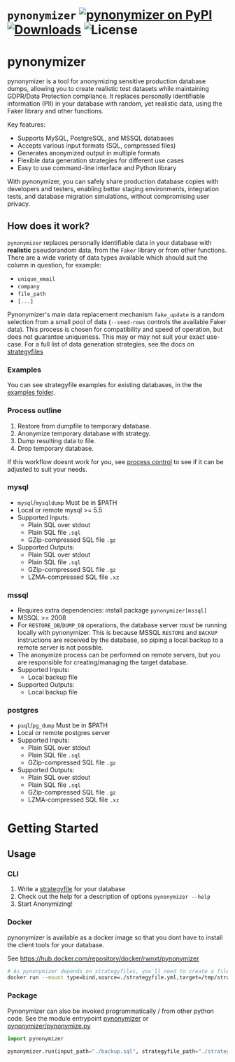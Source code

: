 # `pynonymizer` [![pynonymizer on PyPI](https://img.shields.io/pypi/v/pynonymizer)](https://pypi.org/project/pynonymizer/) [![Downloads](https://static.pepy.tech/badge/pynonymizer)](https://pepy.tech/project/pynonymizer) ![License](https://img.shields.io/pypi/l/pynonymizer)

# pynonymizer

pynonymizer is a tool for anonymizing sensitive production database dumps, allowing you to create realistic test datasets while maintaining GDPR/Data Protection compliance. It replaces personally identifiable information (PII) in your database with random, yet realistic data, using the Faker library and other functions.

Key features:

- Supports MySQL, PostgreSQL, and MSSQL databases
- Accepts various input formats (SQL, compressed files)
- Generates anonymized output in multiple formats
- Flexible data generation strategies for different use cases
- Easy to use command-line interface and Python library

With pynonymizer, you can safely share production database copies with developers and testers, enabling better staging environments, integration tests, and database migration simulations, without compromising user privacy.


## How does it work?
`pynonymizer` replaces personally identifiable data in your database with **realistic** pseudorandom data, from the `Faker` library or from other functions.
There are a wide variety of data types available which should suit the column in question, for example:

* `unique_email`
* `company`
* `file_path`
* `[...]`

Pynonymizer's main data replacement mechanism `fake_update` is a random selection from a small pool of data (`--seed-rows` controls the available Faker data). This process is chosen for compatibility and speed of operation, but does not guarantee uniqueness. 
This may or may not suit your exact use-case. For a full list of data generation strategies, see the docs on [strategyfiles](https://github.com/rwnx/pynonymizer/blob/main/doc/strategyfiles.md)

### Examples

You can see strategyfile examples for existing databases, in the the [examples folder](https://github.com/rwnx/pynonymizer/blob/main/examples).

### Process outline

1. Restore from dumpfile to temporary database.
1. Anonymize temporary database with strategy.
1. Dump resulting data to file.
1. Drop temporary database.

If this workflow doesnt work for you, see [process control](https://github.com/rwnx/pynonymizer/blob/main/doc/process-control.md) to see if it can be adjusted to suit your needs.

### mysql
* `mysql`/`mysqldump` Must be in $PATH
* Local or remote mysql >= 5.5
* Supported Inputs:
  * Plain SQL over stdout
  * Plain SQL file `.sql`
  * GZip-compressed SQL file `.gz` 
* Supported Outputs:
  * Plain SQL over stdout
  * Plain SQL file `.sql`
  * GZip-compressed SQL file `.gz` 
  * LZMA-compressed SQL file `.xz`

### mssql
* Requires extra dependencies: install package `pynonymizer[mssql]`
* MSSQL >= 2008
* For `RESTORE_DB`/`DUMP_DB` operations, the database server *must* be running
  locally with pynonymizer. This is because MSSQL `RESTORE` and `BACKUP` instructions
  are received by the database, so piping a local backup to a remote server is not possible.
* The anonymize process can be performed on remote servers, but you are responsible for creating/managing the target database.
* Supported Inputs:
  * Local backup file
* Supported Outputs:
  * Local backup file

### postgres
* `psql`/`pg_dump` Must be in $PATH
* Local or remote postgres server
* Supported Inputs:
  * Plain SQL over stdout
  * Plain SQL file `.sql`
  * GZip-compressed SQL file `.gz` 
* Supported Outputs:
  * Plain SQL over stdout
  * Plain SQL file `.sql`
  * GZip-compressed SQL file `.gz` 
  * LZMA-compressed SQL file `.xz`

# Getting Started

## Usage
### CLI
1. Write a [strategyfile](https://github.com/rwnx/pynonymizer/blob/main/doc/strategyfiles.md) for your database
1. Check out the help for a description of options `pynonymizer --help`
1. Start Anonymizing!

### Docker
pynonymizer is available as a docker image so that you dont have to install the client tools for your database. 

See https://hub.docker.com/repository/docker/rwnxt/pynonymizer

```sh
# As pynonymizer depends on strategyfiles, you'll need to create a file mount so the file can be read.
docker run --mount type=bind,source=./strategyfile.yml,target=/tmp/strategyfile.yml rwnxt/pynonymizer -s /tmp/strategyfile.yml --db-host [...]
```

### Package
Pynonymizer can also be invoked programmatically / from other python code. See the module entrypoint [pynonymizer](pynonymizer/__init__.py) or [pynonymizer/pynonymize.py](pynonymizer/pynonymize.py)

```python
import pynonymizer

pynonymizer.run(input_path="./backup.sql", strategyfile_path="./strategy.yml" [...] )
```
